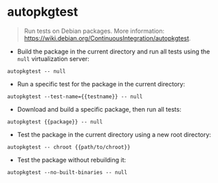 # autopkgtest

> Run tests on Debian packages.
> More information: <https://wiki.debian.org/ContinuousIntegration/autopkgtest>.

- Build the package in the current directory and run all tests using the `null` virtualization server:

`autopkgtest -- null`

- Run a specific test for the package in the current directory:

`autopkgtest --test-name={{testname}} -- null`

- Download and build a specific package, then run all tests:

`autopkgtest {{package}} -- null`

- Test the package in the current directory using a new root directory:

`autopkgtest -- chroot {{path/to/chroot}}`

- Test the package without rebuilding it:

`autopkgtest --no-built-binaries -- null`
